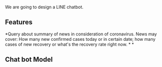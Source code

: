 We are going to design a LINE chatbot.


## Features

*Query about summary of news in consideration of coronavirus. News may cover: How many new confirmed cases today or in certain date; how many cases of new recovery or what's the recovery rate right now.
*
*

## Chat bot Model

